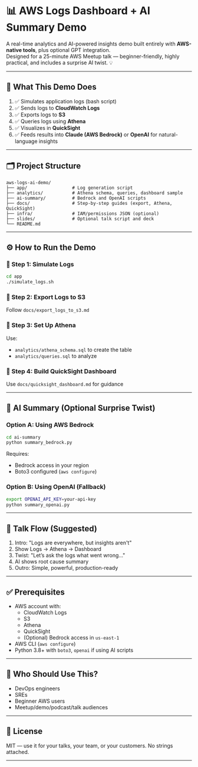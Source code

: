 # 📊 AWS Logs Dashboard + AI Summary Demo

A real-time analytics and AI-powered insights demo built entirely with **AWS-native tools**, plus optional GPT integration.  
Designed for a 25-minute AWS Meetup talk — beginner-friendly, highly practical, and includes a surprise AI twist. 💡

---

## 🚀 What This Demo Does

1. ✅ Simulates application logs (bash script)
2. ✅ Sends logs to **CloudWatch Logs**
3. ✅ Exports logs to **S3**
4. ✅ Queries logs using **Athena**
5. ✅ Visualizes in **QuickSight**
6. ✅ Feeds results into **Claude (AWS Bedrock)** or **OpenAI** for natural-language insights

---

## 🗂️ Project Structure

```
aws-logs-ai-demo/
├── app/                 # Log generation script
├── analytics/           # Athena schema, queries, dashboard sample
├── ai-summary/          # Bedrock and OpenAI scripts
├── docs/                # Step-by-step guides (export, Athena, QuickSight)
├── infra/               # IAM/permissions JSON (optional)
├── slides/              # Optional talk script and deck
└── README.md
```

---

## ⚙️ How to Run the Demo

### 🔹 Step 1: Simulate Logs
```bash
cd app
./simulate_logs.sh
```

### 🔹 Step 2: Export Logs to S3
Follow `docs/export_logs_to_s3.md`

### 🔹 Step 3: Set Up Athena
Use:
- `analytics/athena_schema.sql` to create the table
- `analytics/queries.sql` to analyze

### 🔹 Step 4: Build QuickSight Dashboard
Use `docs/quicksight_dashboard.md` for guidance

---

## 🤖 AI Summary (Optional Surprise Twist)

### Option A: Using AWS Bedrock
```bash
cd ai-summary
python summary_bedrock.py
```

Requires:
- Bedrock access in your region
- Boto3 configured (`aws configure`)

### Option B: Using OpenAI (Fallback)
```bash
export OPENAI_API_KEY=your-api-key
python summary_openai.py
```

---

## 🎤 Talk Flow (Suggested)

1. Intro: "Logs are everywhere, but insights aren't"
2. Show Logs → Athena → Dashboard
3. Twist: "Let’s ask the logs what went wrong..."
4. AI shows root cause summary
5. Outro: Simple, powerful, production-ready

---

## ✅ Prerequisites

- AWS account with:
  - CloudWatch Logs
  - S3
  - Athena
  - QuickSight
  - (Optional) Bedrock access in `us-east-1`
- AWS CLI (`aws configure`)
- Python 3.8+ with `boto3`, `openai` if using AI scripts

---

## 🧠 Who Should Use This?

- DevOps engineers
- SREs
- Beginner AWS users
- Meetup/demo/podcast/talk audiences

---

## 📎 License

MIT — use it for your talks, your team, or your customers. No strings attached.

---